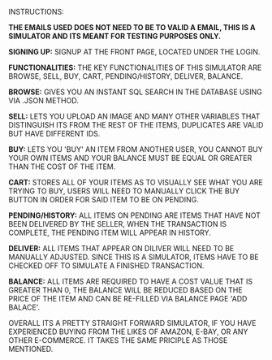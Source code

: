 INSTRUCTIONS:

**THE EMAILS USED DOES NOT NEED TO BE TO VALID A EMAIL, THIS IS A SIMULATOR AND ITS MEANT FOR TESTING PURPOSES ONLY.**

**SIGNING UP:**
SIGNUP AT THE FRONT PAGE, LOCATED UNDER THE LOGIN.

**FUNCTIONALITIES:**
THE KEY FUNCTIONALITIES OF THIS SIMULATOR ARE BROWSE, SELL, BUY, CART, PENDING/HISTORY, DELIVER, BALANCE.

**BROWSE:**
GIVES YOU AN INSTANT SQL SEARCH IN THE DATABASE USING VIA .JSON METHOD.

**SELL:**
LETS YOU UPLOAD AN IMAGE AND MANY OTHER VARIABLES THAT DISTINGUISH ITS FROM THE REST OF THE ITEMS, DUPLICATES ARE VALID BUT HAVE DIFFERENT IDS.

**BUY:**
LETS YOU 'BUY' AN ITEM FROM ANOTHER USER, YOU CANNOT BUY YOUR OWN ITEMS AND YOUR BALANCE MUST BE EQUAL OR GREATER THAN THE COST OF THE ITEM.

**CART:**
STORES ALL OF YOUR ITEMS AS TO VISUALLY SEE WHAT YOU ARE TRYING TO BUY, USERS WILL NEED TO MANUALLY CLICK THE BUY BUTTON IN ORDER FOR SAID ITEM TO BE ON PENDING.

**PENDING/HISTORY:**
ALL ITEMS ON PENDING ARE ITEMS THAT HAVE NOT BEEN DELIVERED BY THE SELLER, WHEN THE TRANSACTION IS COMPLETE, THE PENDING ITEM WILL APPEAR IN HISTORY.

**DELIVER:**
ALL ITEMS THAT APPEAR ON DILIVER WILL NEED TO BE MANUALLY ADJUSTED. SINCE THIS IS A SIMULATOR, ITEMS HAVE TO BE CHECKED OFF TO SIMULATE A FINISHED TRANSACTION.

**BALANCE:**
ALL ITEMS ARE REQUIRED TO HAVE A COST VALUE THAT IS GREATER THAN 0, THE BALANCE WILL BE REDUCED BASED ON THE PRICE OF THE ITEM AND CAN BE RE-FILLED VIA BALANCE PAGE 'ADD BALACE'.


OVERALL ITS A PRETTY STRAIGHT FORWARD SIMULATOR, IF YOU HAVE EXPERIENCED BUYING FROM THE LIKES OF AMAZON, E-BAY, OR ANY OTHER E-COMMERCE. IT TAKES THE SAME PRICIPLE AS THOSE MENTIONED. 

